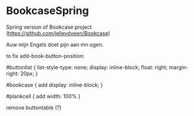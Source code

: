 # BookcaseSpring
Spring version of Bookcase project (https://github.com/jellevdveen/Bookcase)

Auw mijn Engels doet pijn aan mn ogen.




to fix add-book-button-position:

#buttonlist {
    list-style-type: none;
    display: inline-block;
    float: right;
    margin-right: 20px;
}

#bookcase {
add 
display: inline-block;
}

#plankcell {
add 
width: 100%
}

remove buttontable (?)
